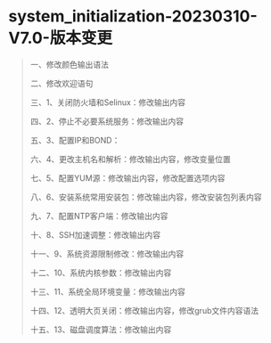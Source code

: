 # system_initialization-20230310-V7.0-版本变更

> 一、修改颜色输出语法
>
> 二、修改欢迎语句
>
> 三、1、关闭防火墙和Selinux：修改输出内容
>
> 四、2、停止不必要系统服务：修改输出内容
>
> 五、3、配置IP和BOND：
>
> 六、4、更改主机名和解析：修改输出内容，修改变量位置
>
> 七、5、配置YUM源：修改输出内容，修改配置选项内容
>
> 八、6、安装系统常用安装包：修改输出内容，修改安装包列表内容
>
> 九、7、配置NTP客户端：修改输出内容
>
> 十、8、SSH加速调整：修改输出内容
>
> 十一、9、系统资源限制修改：修改输出内容
>
> 十二、10、系统内核参数：修改输出内容
>
> 十三、11、系统全局环境变量：修改输出内容
>
> 十四、12、透明大页关闭：修改输出内容，修改grub文件内容语法
>
> 十五、13、磁盘调度算法：修改输出内容

